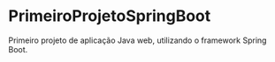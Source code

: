 # PrimeiroProjetoSpringBoot
Primeiro projeto de aplicação Java web, utilizando o framework Spring Boot.

